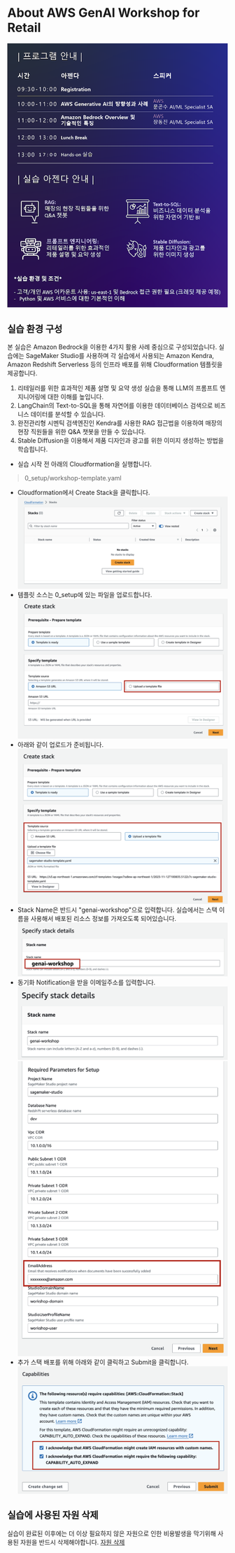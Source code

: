 # About AWS GenAI Workshop for Retail

![edm](img/edm.png)

## 실습 환경 구성

본 실습은 Amazon Bedrock을 이용한 4가지 활용 사례 중심으로 구성되었습니다. 실습에는 SageMaker Studio를 사용하며 각 실습에서 사용되는 Amazon Kendra, Amazon Redshift Serverless 등의 인프라 배포를 위해 Cloudformation 템플릿을 제공합니다.

1. 리테일러를 위한 효과적인 제품 설명 및 요약 생성 실습을 통해 LLM의 프롬프트 엔지니어링에 대한 이해를 높입니다.
2. LangChain의 Text-to-SQL을 통해 자연어를 이용한 데이터베이스 검색으로 비즈니스 데이터를 분석할 수 있습니다. 
3. 완전관리형 시멘틱 검색엔진인 Kendra를 사용한 RAG 접근법을 이용하여 매장의 현장 직원들을 위한 Q&A 챗봇을 만들 수 있습니다.
4. Stable Diffusion을 이용해서 제품 디자인과 광고를 위한 이미지 생성하는 방법을 학습힙니다.

- 실습 시작 전 아래의 Cloudformation을 실행합니다.
> 0_setup/workshop-template.yaml

- Cloudformation에서 Create Stack을 클릭합니다.
![edm](img/cf-1.png)
- 템플릿 소스는 0_setup에 있는 파일을 업로드합니다.
![edm](img/cf-2.png)
- 아래와 같이 업로드가 준비됩니다.
![edm](img/cf-3.png)
- Stack Name은 반드시 "genai-workshop"으로 입력합니다. 실습에서는 스택 이름을 사용해서 배포된 리소스 정보를 가져오도록 되어있습니다.
![edm](img/cf-4.png)
- 동기화 Notification을 받을 이메일주소를 입력합니다.
![edm](img/cf-5.png)
![edm](img/cf-6.png)
- 추가 스택 배포를 위해 아래와 같이 클릭하고 Submit을 클릭합니다. 
![edm](img/cf-7.png)

## 실습에 사용된 자원 삭제

실습이 완료된 이후에는 더 이상 필요하지 않은 자원으로 인한 비용발생을 막기위해 사용된 자원을 반드시 삭제해야합니다.
[자원 삭제](CleanUp.md)
